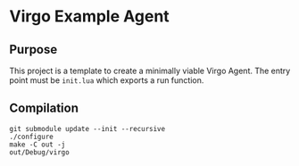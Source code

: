 # Virgo Example Agent

## Purpose

This project is a template to create a minimally viable Virgo Agent. The entry
point must be ```init.lua``` which exports a run function.

## Compilation

```
git submodule update --init --recursive
./configure
make -C out -j
out/Debug/virgo
```
